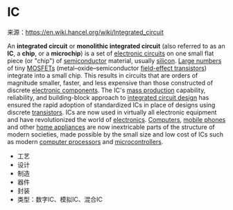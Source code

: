 # IC

来源：https://en.wiki.hancel.org/wiki/Integrated_circuit

An **integrated circuit** or **monolithic integrated circuit** (also referred to as an **IC**, a **chip**, or a **microchip**) is a set of [electronic circuits](https://en.wiki.hancel.org/wiki/Electronic_circuit) on one small flat piece (or "chip") of [semiconductor](https://en.wiki.hancel.org/wiki/Semiconductor) material, usually [silicon](https://en.wiki.hancel.org/wiki/Silicon). [Large numbers](https://en.wiki.hancel.org/wiki/Transistor_count) of tiny [MOSFETs](https://en.wiki.hancel.org/wiki/MOSFET) (metal–oxide–semiconductor [field-effect transistors](https://en.wiki.hancel.org/wiki/Field-effect_transistors)) integrate into a small chip. This results in circuits that are orders of magnitude smaller, faster, and less expensive than those constructed of discrete [electronic components](https://en.wiki.hancel.org/wiki/Electronic_component). The IC's [mass production](https://en.wiki.hancel.org/wiki/Mass_production) capability, reliability, and building-block approach to [integrated circuit design](https://en.wiki.hancel.org/wiki/Integrated_circuit_design) has ensured the rapid adoption of standardized ICs in place of designs using discrete [transistors](https://en.wiki.hancel.org/wiki/Transistor). ICs are now used in virtually all electronic equipment and have revolutionized the world of [electronics](https://en.wiki.hancel.org/wiki/Electronics). [Computers](https://en.wiki.hancel.org/wiki/Computer), [mobile phones](https://en.wiki.hancel.org/wiki/Mobile_phone) and other [home appliances](https://en.wiki.hancel.org/wiki/Home_appliance) are now inextricable parts of the structure of modern societies, made possible by the small size and low cost of ICs such as modern [computer processors](https://en.wiki.hancel.org/wiki/Computer_processor) and [microcontrollers](https://en.wiki.hancel.org/wiki/Microcontroller).



- 工艺
- 设计
- 制造
- 器件
- 封装
- 类型：数字IC、模拟IC、混合IC
